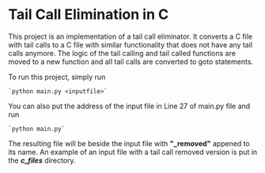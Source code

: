# Tail Call Elimination in C

This project is an implementation of a tail call eliminator. It converts a C file with tail calls to a C file with 
similar functionality that does not have any tail calls anymore. The logic of the tail calling and tail called functions 
are moved to a new function and all tail calls are converted to goto statements.

To run this project, simply run

    `python main.py <inputfile>`

You can also put the address of the input file in Line 27 of main.py file and run
    
    `python main.py`

The resulting file will be beside the input file with **"_removed"** appened to its name.
An example of an input file with a tail call removed version is put in the ***c_files*** directory.